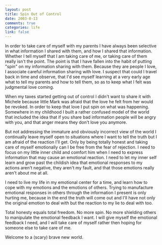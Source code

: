 ```yaml
--- 
layout: post
title: Spin Out of Control
date: 2003-8-13
comments: true
categories: life
link: false
---
```

In order to take care of myself with my parents I have always been selective in what information I shared with them, and how I shared that information. Whether I tell myself that I am taking care of me, or taking care of them really isn't the point. The point is that I have fallen into the habit of putting "spin" on my information sharing with them. Because they are people I love, I associate careful information sharing with love. I suspect that could I travel back in time and observe, that I'd see myself learning at a very early age what to tell my parents and how to tell them, so as to keep what I felt was judgmental love coming.

When my taxes started getting out of control I didn't want to share it with Michele because little Mark was afraid that the love he felt from her would be revoked. In order to keep that love I put spin on what was happening. Somewhere in my childhood I built a rather confused model of the world that included the idea that if you share bad information people will be angry with you, and that anger means they don't love you anymore.

But not addressing the immature and obviously incorrect view of the world I continually leave myself open to situations where I want to tell the truth but I am afraid of the reaction I'll get. Only by being totally honest and taking care of myself emotionally can I be free from the fear of rejection. I need to focus on my little inner child and comfort him when I need to express information that may cause an emotional reaction. I need to let my inner self learn and grow past the childish idea that emotional responses to my actions aren't negative, they aren't my fault, and that those emotions really aren't about me at all.

I need to live my life in my emotional center for a time, and learn how to cope with my emotions and the emotions of others. Trying to manufacture emotional responses in others through the information I present is only hurting me, because in the end the truth will come out and I'll have not only the original emotion to deal with but the reaction to my lie to deal with too.

Total honesty equals total freedom. No more spin. No more shielding others to manipulate the emotional feedback I want. I will give myself the emotional feedback I need, and I will take care of myself rather then hoping for someone else to take care of me.

Welcome to a (scary) brave new world.
